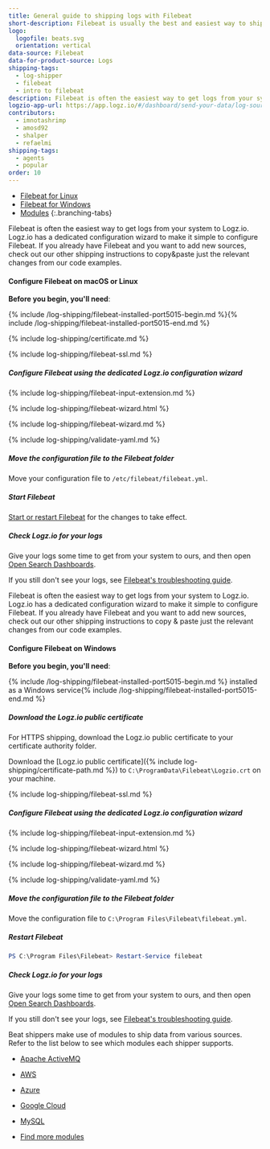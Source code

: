 ```yaml
---
title: General guide to shipping logs with Filebeat
short-description: Filebeat is usually the best and easiest way to ship logs to Logz.io. It's a lightweight open source agent that collects and ships your logs to Logz.io. 
logo:
  logofile: beats.svg
  orientation: vertical
data-source: Filebeat
data-for-product-source: Logs
shipping-tags:
  - log-shipper
  - filebeat
  - intro to filebeat
description: Filebeat is often the easiest way to get logs from your system to Logz.io. Logz.io has a dedicated configuration wizard to make it simple to configure Filebeat. If you already have Filebeat and you want to add new sources, check out our other shipping instructions to copy&paste just the relevant changes from our code examples.
logzio-app-url: https://app.logz.io/#/dashboard/send-your-data/log-sources/filebeat
contributors:
  - imnotashrimp
  - amosd92
  - shalper
  - refaelmi
shipping-tags:
  - agents
  - popular
order: 10
---
```


<!-- tabContainer:start -->
<div class="branching-container">

* [Filebeat for Linux](#linux)
* [Filebeat for Windows](#windows)
* [Modules](#modules)
{:.branching-tabs}

<!-- tab:start -->
<div id="linux">

Filebeat is often the easiest way to get logs from your system to Logz.io. Logz.io has a dedicated configuration wizard to make it simple to configure Filebeat. If you already have Filebeat and you want to add new sources, check out our other shipping instructions to copy&paste just the relevant changes from our code examples.

#### Configure Filebeat on macOS or Linux

**Before you begin, you'll need**:


{% include /log-shipping/filebeat-installed-port5015-begin.md %}{% include /log-shipping/filebeat-installed-port5015-end.md %}


<div class="tasklist">

{% include log-shipping/certificate.md %}

{% include log-shipping/filebeat-ssl.md %}

##### Configure Filebeat using the dedicated Logz.io configuration wizard

{% include log-shipping/filebeat-input-extension.md %}


{% include log-shipping/filebeat-wizard.html %}

<!-- logzio-inject:filebeat-wizard:os-linux -->


{% include log-shipping/filebeat-wizard.md %}


{% include log-shipping/validate-yaml.md %}


##### Move the configuration file to the Filebeat folder

Move your configuration file to `/etc/filebeat/filebeat.yml`.

##### Start Filebeat

[Start or restart Filebeat](https://www.elastic.co/guide/en/beats/filebeat/master/filebeat-starting.html) for the changes to take effect.

##### Check Logz.io for your logs

Give your logs some time to get from your system to ours, and then open [Open Search Dashboards](https://app.logz.io/#/dashboard/osd).

If you still don't see your logs, see [Filebeat's troubleshooting guide](/user-guide/log-troubleshooting/filebeat-troubleshooting.html).

</div>

</div>
<!-- tab:end -->


<!-- tab:start -->
<div id="windows">

Filebeat is often the easiest way to get logs from your system to Logz.io. Logz.io has a dedicated configuration wizard to make it simple to configure Filebeat. If you already have Filebeat and you want to add new sources, check out our other shipping instructions to copy & paste just the relevant changes from our code examples.


#### Configure Filebeat on Windows

**Before you begin, you'll need**: 


{% include /log-shipping/filebeat-installed-port5015-begin.md %} installed as a Windows service{% include /log-shipping/filebeat-installed-port5015-end.md %}




<div class="tasklist">

##### Download the Logz.io public certificate

For HTTPS shipping, download the Logz.io public certificate to your certificate authority folder.

Download the
[Logz.io public certificate]({% include log-shipping/certificate-path.md %})
to `C:\ProgramData\Filebeat\Logzio.crt`
on your machine.

{% include log-shipping/filebeat-ssl.md %}


##### Configure Filebeat using the dedicated Logz.io configuration wizard

{% include log-shipping/filebeat-input-extension.md %}


{% include log-shipping/filebeat-wizard.html %}


<!-- logzio-inject:filebeat-wizard:os-windows -->


{% include log-shipping/filebeat-wizard.md %}


{% include log-shipping/validate-yaml.md %}

##### Move the configuration file to the Filebeat folder

Move the configuration file to `C:\Program Files\Filebeat\filebeat.yml`.

##### Restart Filebeat

```powershell
PS C:\Program Files\Filebeat> Restart-Service filebeat
```

##### Check Logz.io for your logs

Give your logs some time to get from your system to ours, and then open [Open Search Dashboards](https://app.logz.io/#/dashboard/osd).

If you still don't see your logs, see [Filebeat's troubleshooting guide](/user-guide/log-troubleshooting/filebeat-troubleshooting.html).

</div>

</div>
<!-- tab:end -->

<!-- tab:start -->
<div id="modules">

Beat shippers make use of modules to ship data from various sources. Refer to the list below to see which modules each shipper supports.

* [Apache ActiveMQ](https://www.elastic.co/guide/en/beats/filebeat/current/filebeat-module-activemq.html#filebeat-module-activemq)

* [AWS](https://www.elastic.co/guide/en/beats/filebeat/current/filebeat-module-aws.html)

* [Azure](https://www.elastic.co/guide/en/beats/filebeat/current/filebeat-module-azure.html)

* [Google Cloud](https://www.elastic.co/guide/en/beats/filebeat/current/filebeat-module-gcp.html)

* [MySQL](https://www.elastic.co/guide/en/beats/filebeat/current/filebeat-module-mysql.html)

* [Find more modules](https://www.elastic.co/guide/en/beats/filebeat/current/filebeat-modules.html)



</div>
<!-- tab:end -->




